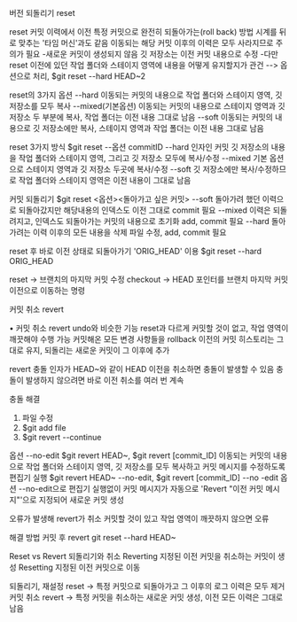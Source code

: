 버전 되돌리기 reset

reset
커밋 이력에서 이전 특정 커밋으로 완전히 되돌아가는(roll back) 방법
시계를 뒤로 맞추는 '타임 머신'과도 같음
이동되는 해당 커밋 이후의 이력은 모두 사라지므로 주의가 필요
-새로운 커밋이 생성되지 않음
깃 저장소는 이전 커밋 내용으로 수정
-다만 reset 이전에 있던 작업 폴더와 스테이지 영역에 내용을 어떻게 유지할지가 관건
--> 옵션으로 처리, $git reset --hard HEAD~2

reset의 3가지 옵션
--hard
이동되는 커밋의 내용으로 작업 폴더와 스테이지 영역, 깃 저장소를 모두 복사
--mixed(기본옵션)
이동되는 커밋의 내용으로 스테이지 영역과 깃 저장소 두 부분에 복사, 작업 폴더는 이전 내용 그대로 남음
--soft
이동되는 커밋의 내용으로 깃 저장소에만 복사, 스테이지 영역과 작업 폴더는 이전 내용 그대로 남음

reset 3가지 방식
$git reset --옵션 commitID
--hard
인자인 커밋 깃 저장소의 내용을 작업 폴더와 스테이지 영역, 그리고 깃 저장소 모두에 복사/수정
--mixed
기본 옵션으로 스테이지 영역과 깃 저장소 두곳에 복사/수정
--soft
깃 저장소에만 복사/수정하므로 작업 폴더와 스테이지 영역은 이전 내용이 그대로 남음

커밋 되돌리기
$git reset <옵션><돌아가고 싶은 커밋>
--soft
돌아가려 했던 이력으로 되돌아갔지만 해당내용의 인덱스도 이전 그대로
commit 필요
--mixed
이력은 되돌려지고, 인덱스도 되돌아가는 커밋의 내용으로 초기화
add, commit 필요
--hard
돌아가려는 이력 이후의 모든 내용을 삭제
파일 수정, add, commit 필요

reset 후 바로 이전 상태로 되돌아가기
'ORIG_HEAD' 이용
$git reset --hard ORIG_HEAD

reset -> 브랜치의 마지막 커밋 수정
checkout -> HEAD 포인터를 브랜치 마지막 커밋 이전으로 이동하는 명령


커밋 취소 revert

• 커밋 취소 revert
undo와 비슷한 기능
reset과 다르게 커밋할 것이 없고, 작업 영역이 깨끗해야 수행 가능
커밋해온 모든 변경 사항들을 rollback
이전의 커밋 히스토리는 그대로 유지, 되돌리는 새로운 커밋이 그 이후에 추가

revert 충돌
인자가 HEAD~와 같이 HEAD 이전을 취소하면 충돌이 발생할 수 있음
충돌이 발생하지 않으려면 바로 이전 취소를 여러 번 계속

충돌 해결
1. 파일 수정
2. $git add file
3. $git revert --continue

옵션 --no-edit
$git revert HEAD~, $git revert [commit_ID]
이동되는 커밋의 내용으로 작업 폴더와 스테이지 영역, 깃 저장소를 모두 복사하고 커밋 메시지를 수정하도록 편집기 실행
$git revert HEAD~ --no-edit, $git revert [commit_ID] --no -edit
옵션 --no-edit으로 편집기 실행없이 커밋 메시지가 자동으로 'Revert "이전 커밋 메시지"'으로 지정되어 새로운 커밋 생성

오류가 발생해 revert가 취소
커밋할 것이 있고 작업 영역이 깨끗하지 않으면 오류

해결 방법
커밋 후 revert
git reset --hard HEAD~

Reset vs Revert
되돌리기와 취소
Reverting
지정된 이전 커밋을 취소하는 커밋이 생성
Resetting
지정된 이전 커밋으로 이동

되돌리기, 재설정 reset -> 특정 커밋으로 되돌아가고 그 이후의 로그 이력은 모두 제거
커밋 취소 revert -> 특정 커밋을 취소하는 새로운 커밋 생성, 이전 모든 이력은 그대로 남음